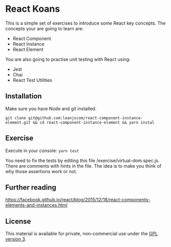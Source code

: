 # React Koans

This is a simple set of exercises to introduce some React key concepts. The concepts your are going to learn are:
  - React Component
  - React Instance
  - React Element

You are also going to practise unit testing with React using:
  - Jest
  - Chai
  - React Test Utilities

## Installation

Make sure you have Node and git installed.

`git clone git@github.com:leanjscom/react-component-instance-element.git && cd react-component-instance-element && yarn instal`

##  Exercise

Execute in your console: `yarn test`

You need to fix the tests by editing this file /exercise/virtual-dom.spec.js. There are comments with hints in the file. The idea is to make you think of why those assertions work or not.

## Further reading

https://facebook.github.io/react/blog/2015/12/18/react-components-elements-and-instances.html

## License

This material is available for private, non-commercial use under the [GPL version 3](http://www.gnu.org/licenses/gpl-3.0-standalone.html).
